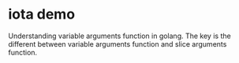 # iota demo
Understanding variable arguments function in golang.
The key is the different between variable arguments function and slice arguments function.

